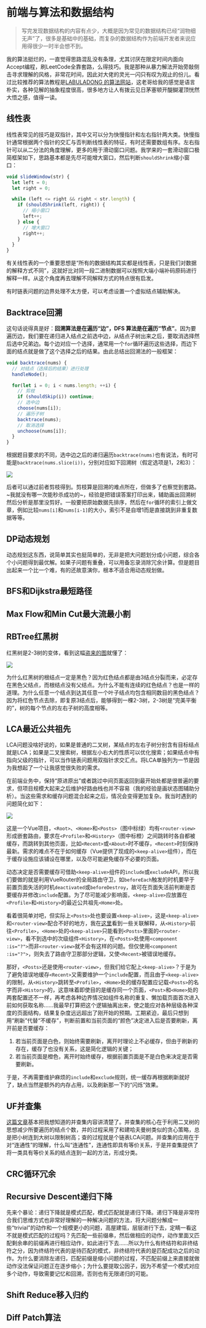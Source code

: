 # 前端与算法和数据结构

> 写完发现数据结构的内容有点少，大概是因为常见的数据结构已经“润物细无声”了，很多是基础中的基础，而复杂的数据结构作为前端开发者来说应用得很少一时半会想不到。

我的算法挺烂的，一直觉得思路混乱没有条理，尤其讨厌在限定时间内面向Accept编程，刷LeetCode全靠套路，么得技巧。我是那种从暴力解法开始旁敲侧击寻求理解的风格，非常花时间，因此对大佬的灵光一闪只有叹为观止的份儿。看过比较推荐的算法教程是[LABULADONG 的算法网站](https://labuladong.github.io/algo/)，这老哥给我的感觉是语言朴实，各种见解的抽象程度很高，很多地方让人有拨云见日茅塞顿开醍醐灌顶恍然大悟之感，值得一读。

## 线性表

线性表常见的技巧是双指针，其中又可以分为快慢指针和左右指针两大类。快慢指针通常根据两个指针的交汇与否判断线性表的特征，有时还需要数组有序。左右指针可以从二分法的角度理解，更多的用于滑动窗口问题。我学来的一套滑动窗口极简框架如下，思路基本都是先尽可能增大窗口，然后判断`shouldShrink`缩小窗口：

```js
void slideWindow(str) {
  let left = 0;
  let right = 0;

  while (left <= right && right < str.length) {
    if (shouldShrink(left, right)) {
      // 缩小窗口
      left++;
    } else {
      // 增大窗口
      right++;
    }
  }
}
```

有关线性表的一个重要思想是“所有的数据结构其实都是线性表，只是我们对数据的解释方式不同”，这就好比对同一段二进制数据可以按照大端小端补码原码进行解释一样。从这个角度再去理解不同解释方式的特点很有启发。

有时链表问题的边界处理不太方便，可以考虑设置一个虚拟结点辅助解决。

## Backtrace回溯

这句话说得真是好：**回溯算法是在遍历“边”，DFS 算法是在遍历“节点”**。因为要遍历边，我们要在递归进入结点之前选中边，从结点子树出来之后，要取消选择然后选中兄弟边。每个边对应一个选择，通常用一个`for`循环遍历这些选择，而边下面的结点就是做了这个选择之后的结果。由此总结出回溯法的一般框架：

```js
void backtrace(nums) {
  // 对结点（选择后的结果）进行处理
  handleNode();

  for(let i = 0; i < nums.length; ++i) {
    // 剪枝
    if (shouldSkip(i)) continue;
    // 选中边
    choose(nums[i]);
    // 遍历子树
    backtrace(nums);
    // 取消选择
    unchoose(nums[i]);
  }
}
```

根据题目要求的不同，选中边之后的递归遍历`backtrace(nums)`也有说法，有时可能是`backtrace(nums.slice(i))`，分别对应如下回溯树（假定选项是1，2和3）：

<img src="./backtrace.png" />

后者可以通过前者剪枝得到。剪枝算是回溯的难点所在，但做多了也察觉到套路。~我就没有哪一次能秒杀成功的~，经验是把错误答案打印出来，辅助画出回溯树然后分析是那里没剪好。一般要把原始数据先排序，然后在`for`循环的索引上做文章，例如比较`nums[i]`和`nums[i-1]`的大小，索引不是自增1而是直接跳到非重复数据等等。

## DP动态规划

动态规划这东西，说简单其实也挺简单的，无非是把大问题划分成小问题，综合各个小问题得到最优解。如果子问题有重叠，可以用备忘录消除冗余计算。但是题目出起来一个比一个难，有的还故意演你，根本不适合用动态规划做。

## BFS和Dijkstra最短路径

## Max Flow和Min Cut最大流最小割

## RBTree红黑树

红黑树是2-3树的变体，看到这幅[盗来的图](https://www.cnblogs.com/JoZSM/p/11784163.html)就懂了：

<img src="./rbtree.jpg" />

为什么红黑树的根结点一定是黑色？因为红色结点都是由3结点分裂而来，必定存在黑色父结点，而根结点没有父结点。为什么不能有连续的红色结点？也是一样的道理。为什么任意一个结点到达其任意一个叶子结点均包含相同数目的黑色结点？因为将红色节点去除，即复原3结点后，能够得到一棵2-3树，2-3树是“完美平衡的”，树的每个节点的左右子树的高度相等。

## LCA最近公共祖先

LCA问题没啥好说的，如果是普通的二叉树，某结点的左右子树分别含有目标结点就是LCA；如果是二叉搜索树，根据左小右大的性质可以优化搜索；如果结点中有指向父级的指针，可以当作链表问题用双指针求交汇点。将LCA单独列为一节是因为我想起了一个让我感觉很失败的需求。

在前端业务中，保持“原进原出”或者跳过中间页面返回到最开始处都是很普遍的要求，但项目规模大起来之后维护好路由栈也并不容易（我的经验是画状态图辅助分析）。当这些需求和缓存问题混合起来之后，情况会变得更加复杂。我当时遇到的问题简化如下：

<img src="./LCA.png" />

这是一个Vue项目，`<Root>`、`<Home>`和`<Posts>`（图中标绿）均有`<router-view>`形成嵌套路由，要求在`<Profile>`和`<History>`（图中标橙）之间跳转时各自都被缓存，而跳转到其他页面，比如`<Recent>`或`<About>`时不缓存，`<Recent>`时刻保持最新。需求的难点不在于如何缓存（Vue提供了现成的`<keep-alive>`组件），而在于缓存设施应该铺设在哪里，以及尽可能避免缓存不必要的页面。

动态决定是否需要缓存可借助`<keep-alive>`组件的`include`或`exclude`API，所以我们要做的就是利用VueRouter的全局路由守卫，如`beforeEach`触发的时机要早于前置页面失活的时机`deactivated`或`beforeDestroy`，故可在页面失活前判断是否要缓存并修改`include`配置。为了尽可能减少影响面，`<keep-alive>`应放置在`<Profile>`和`<History>`的最近公共祖先`<Home>`处。

看着很简单对吧，但实际上`<Posts>`处也要设置`<keep-alive>`，这是`<keep-alive>`和`<router-view>`配合不好的地方，我在[这里](https://github.com/vuejs/core/issues/906#issuecomment-611080663)看到一些关联解释，从`<History>`前往`<Profile>`，`<Home>`处的`<keep-alive>`只能看到`<Posts>`里面的`<router-view>`，看不到选中的次级组件`<History>`，在`<Posts>`处使用`<component :is="?">`而非`<router-view>`就不会有这样的问题。但仅使用`<component :is="?">`，则失去了路由守卫那部分逻辑，又使`<Recent>`被错误地缓存。

那好，`<Posts>`还是使用`<router-view>`，但我们给它配上`<keep-alive>`？于是为了避免错误地缓存`<Recent>`又需要维护一个`include`配置，而且由于`<keep-alive>`的限制，从`<History>`跳转至`<Profile>`，`<Home>`处的缓存配置应记载`<Posts>`的名字而非`<History>`的，这意味着即使目的是缓存同一个页面，`<Post>`和`<Home>`处的两套配置还不一样，再考虑各种边界情况如组件名称的重复、懒加载页面首次进入前如何获取名称……我最早打算把这个逻辑抽离出来，使之能应对各种层级各种深度的页面结构，结果复杂度远远超出了刚开始的预期。工期紧迫，最后只想到用“刷新”代替“不缓存”，判断前置和当前页面的“颜色”决定进入后是否要刷新，离开前是否要缓存：

1. 若当前页面是白色，则始终需要刷新，离开时理论上不必缓存，但由于刷新的存在，缓存了也没有关系，这是简化逻辑的关键；
2. 若当前页面是橙色，离开时始终缓存，根据前置页面是不是白色来决定是否需要刷新。

于是，不再需要维护麻烦的`include`和`exclude`规则，统一缓存再根据刷新就好了，缺点当然是额外的内存占用，以及刷新那一下的“闪烁”效果。

## UF并查集

[这篇文章](https://labuladong.github.io/algo/di-yi-zhan-da78c/shou-ba-sh-03a72/bing-cha-j-323f3/)基本把我想知道的并查集内容讲清楚了。并查集的核心在于利用二叉树的思想减少所要遍历的结点个数，并的过程采用了和建哈夫曼树类似的贪心策略，总是把小树连到大树以限制树高；查的过程就是个链表LCA问题。并查集的应用在于对“连通性”的理解，什么叫“连通性”，连通性即具有等价关系，于是并查集提供了将一类具有等价关系的结点连到一起的方法，形成分类。

## CRC循环冗余

## Recursive Descent递归下降

先来个暴论：递归下降就是模式匹配，模式匹配就是递归下降。递归下降是非常符合我们思维方式也非常好理解的一种解决问题的方法，将大问题分解成一些“trivial”的动作和一个规模更小的问题，高屋建瓴，层层进行下去，定睛一看这不就是模式匹配的过程吗？先匹配一些前缀串，然后做相应的动作，动作里面又匹配剩余串的前缀再进行相应动作，如此进行下去……所以为什么有终结符和非终结符之分，因为终结符代表的是待匹配的模式，非终结符代表的是匹配成功之后的动作。为什么要消除左递归，匹配前缀是缩小问题的过程，不匹配前缀上来直接就做动作没法保证问题正在逐步缩小；为什么要提取公因子，因为不希望一个模式对应多个动作，导致需要记忆和回溯，否则也有无限递归的可能。

## Shift Reduce移入归约

## Diff Patch算法

